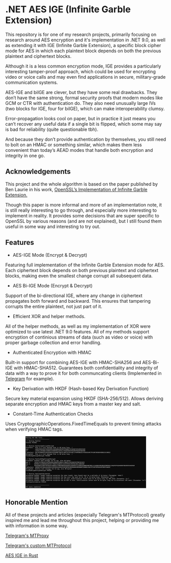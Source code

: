 
# .NET AES IGE (Infinite Garble Extension)

This repository is for one of my research projects, primarily focusing on research around AES encryption and it's implementation in .NET 9.0, as well as extending it with IGE (Infinite Garble Extension), a specific block cipher mode for AES in which each plaintext block depends on both the previous plaintext and ciphertext blocks.

Although it is a less common encryption mode, IGE provides a particularly interesting tamper-proof approach, which could be used for encrypting video or voice calls and may even find applications in secure, military-grade communication systems.

AES-IGE and biIGE are clever, but they have some real drawbacks. They don’t have the same strong, formal security proofs that modern modes like GCM or CTR with authentication do. They also need unusually large IVs (two blocks for IGE, four for biIGE), which can make interoperability clumsy.

Error-propagation looks cool on paper, but in practice it just means you can’t recover any useful data if a single bit is flipped, which some may say is bad for reliability (quite questionable tbh).

And because they don’t provide authentication by themselves, you still need to bolt on an HMAC or something similar, which makes them less convenient than today’s AEAD modes that handle both encryption and integrity in one go.

## Acknowledgements

This project and the whole algorithm is based on the paper published by Ben Laurie in his work, [OpenSSL’s Implementation of Infinite Garble
Extension.](https://www.links.org/files/openssl-ige.pdf)

Though this paper is more informal and more of an implementation note, it is still really interesting to go through, and especially more interesting to implement in reality. It provides some decisions that are super specific to OpenSSL by various reasons (and are not explained), but I still found them useful in some way and interesting to try out.

## Features

- AES-IGE Mode (Encrypt & Decrypt)

Featuring full implementation of the Infinite Garble Extension mode for AES. Each ciphertext block depends on both previous plaintext and ciphertext blocks, making even the smallest change corrupt all subsequent data.

- AES Bi-IGE Mode (Encrypt & Decrypt)

Support of the bi-directional IGE, where any change in ciphertext propagates both forward and backward. This ensures that tampering corrupts the entire plaintext, not just part of it.

- Efficient XOR and helper methods.

All of the helper methods, as well as my implementation of XOR were optimized to use latest .NET 9.0 features. All of my methods support encryption of continious streams of data (such as video or voice) with proper garbage collection and error handling.

- Authenticated Encryption with HMAC

Built-in support for combining AES-IGE with HMAC-SHA256 and AES-Bi-IGE with HMAC-SHA512. Guarantees both confidentiality and integrity of data with a way to prove it for both communcating clients (Implemented in [Telegram](https://telegram.org/) for example).

- Key Derivation with HKDF (Hash-based Key Derivation Function)

Secure key material expansion using HKDF (SHA-256/512). Allows deriving separate encryption and HMAC keys from a master key and salt.

- Constant-Time Authentication Checks

Uses CryptographicOperations.FixedTimeEquals to prevent timing attacks when verifying HMAC tags.

<p align="center">
  <img src="AESIGE.png" width="75%" height="75%">
</p>

## Honorable Mention

All of these projects and articles (especially Telegram's MTProtocol) greatly inspired me and lead me throughout this project, helping or providing me with information in some way.

[Telegram's MTProxy](https://github.com/TelegramMessenger/MTProxy)

[Telegram's custom MTProtocol](https://core.telegram.org/mtproto)

[AES IGE in Rust](https://asecuritysite.com/rust/rust_aes4)

